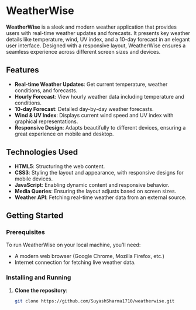 # WeatherWise

**WeatherWise** is a sleek and modern weather application that provides users with real-time weather updates and forecasts. It presents key weather details like temperature, wind, UV index, and a 10-day forecast in an elegant user interface. Designed with a responsive layout, WeatherWise ensures a seamless experience across different screen sizes and devices.

## Features

- **Real-time Weather Updates**: Get current temperature, weather conditions, and forecasts.
- **Hourly Forecast**: View hourly weather data including temperature and conditions.
- **10-day Forecast**: Detailed day-by-day weather forecasts.
- **Wind & UV Index**: Displays current wind speed and UV index with graphical representations.
- **Responsive Design**: Adapts beautifully to different devices, ensuring a great experience on mobile and desktop.

## Technologies Used

- **HTML5**: Structuring the web content.
- **CSS3**: Styling the layout and appearance, with responsive designs for mobile devices.
- **JavaScript**: Enabling dynamic content and responsive behavior.
- **Media Queries**: Ensuring the layout adjusts based on screen sizes.
- **Weather API**: Fetching real-time weather data from an external source.

## Getting Started

### Prerequisites

To run WeatherWise on your local machine, you’ll need:

- A modern web browser (Google Chrome, Mozilla Firefox, etc.)
- Internet connection for fetching live weather data.

### Installing and Running

1. **Clone the repository**:

   ```bash
   git clone https://github.com/SuyashSharma1710/weatherwise.git

